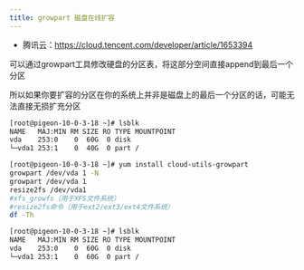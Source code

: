 ```yaml
---
title: growpart 磁盘在线扩容
---
```


- 腾讯云：https://cloud.tencent.com/developer/article/1653394

可以通过growpart工具修改硬盘的分区表，将这部分空间直接append到最后一个分区

所以如果你要扩容的分区在你的系统上并非是磁盘上的最后一个分区的话，可能无法直接无损扩充分区


```bash
[root@pigeon-10-0-3-18 ~]# lsblk
NAME   MAJ:MIN RM SIZE RO TYPE MOUNTPOINT
vda    253:0    0  60G  0 disk 
└─vda1 253:1    0  40G  0 part /

[root@pigeon-10-0-3-18 ~]# yum install cloud-utils-growpart
growpart /dev/vda 1 -N
growpart /dev/vda 1 
resize2fs /dev/vda1
#xfs_growfs（用于XFS文件系统）
#resize2fs命令（用于ext2/ext3/ext4文件系统）
df -Th

[root@pigeon-10-0-3-18 ~]# lsblk
NAME   MAJ:MIN RM SIZE RO TYPE MOUNTPOINT
vda    253:0    0  60G  0 disk 
└─vda1 253:1    0  60G  0 part /
```

